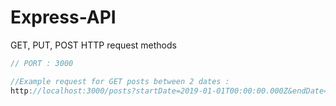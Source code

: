# Express-API
GET, PUT, POST HTTP request methods

```js
// PORT : 3000

//Example request for GET posts between 2 dates : 
http://localhost:3000/posts?startDate=2019-01-01T00:00:00.000Z&endDate=2019-01-04T00:00:00.000Z
```
